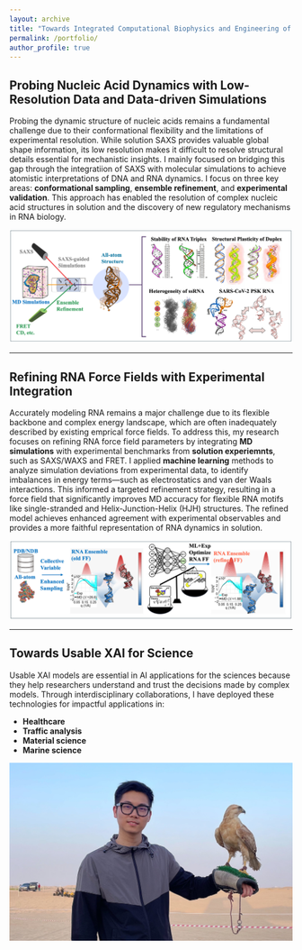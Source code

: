 ```yaml
---
layout: archive
title: "Towards Integrated Computational Biophysics and Engineering of Biomolecules"
permalink: /portfolio/
author_profile: true
---
```


## Probing Nucleic Acid Dynamics with Low-Resolution Data and Data-driven Simulations

Probing the dynamic structure of nucleic acids remains a fundamental challenge due to their conformational flexibility and the limitations of experimental resolution. While solution SAXS provides valuable global shape information, its low resolution makes it difficult to resolve structural details essential for mechanistic insights. I mainly focused on bridging this gap through the integratiion of SAXS with molecular simulations to achieve atomistic interpretations of DNA and RNA dynamics. I focus on three key areas: **conformational sampling**, **ensemble refinement**, and **experimental validation**. This approach has enabled the resolution of complex nucleic acid structures in solution and the discovery of new regulatory mechanisms in RNA biology.

<div align="center">
  <img src="/images/framework1.png" width="900">
</div>

---

## Refining RNA Force Fields with Experimental Integration

Accurately modeling RNA remains a major challenge due to its flexible backbone and complex energy landscape, which are often inadequately described by existing emprical force fields. To address this, my research focuses on refining RNA force field parameters by integrating **MD simulations** with experimental benchmarks from **solution experiemnts**, such as SAXS/WAXS and FRET. I applied **machine learning** methods to analyze simulation deviations from experimental data, to identify imbalances in energy terms—such as electrostatics and van der Waals interactions. This informed a targeted refinement strategy, resulting in a force field that significantly improves MD accuracy for flexible RNA motifs like single-stranded and Helix-Junction-Helix (HJH) structures. The refined model achieves enhanced agreement with experimental observables and provides a more faithful representation of RNA dynamics in solution.

<div align="center">
  <img src="/images/framework2.png" width="900">
</div>

---

## Towards Usable XAI for Science

Usable XAI models are essential in AI applications for the sciences because they help researchers understand and trust the decisions made by complex models. Through interdisciplinary collaborations, I have deployed these technologies for impactful applications in:

- **Healthcare**
- **Traffic analysis**
- **Material science**
- **Marine science**

<div align="center">
  <img src="/images/profile.jpg" width="600">
</div>
